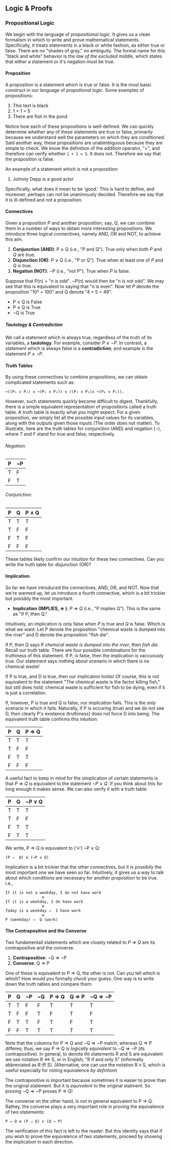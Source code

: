 Logic & Proofs
---------------

### Propositional Logic

We begin with the language of _propositional logic_. It gives us a clean formalism in which to write and prove mathematical statements. Specifically, it treats statements in a black or white fashion, as either true or false. There are no "shades of gray," no ambiguity. The formal name for this "black and white" behavior is the *law of the excluded middle*, which states that either a statement or it's negation must be true.

#### Proposition

A proposition is a statement which is true or false. It is the most basic construct in our language of _propsitional logic_. Some examples of propositions:

 1. This text is black
 2. 1 + 1 = 5
 3. There are fish in the pond

Notice how each of these propositions is well-defined. We can quickly determine whether any of these statements are true or false, primarily because we understand well the parameters on which they are conditioned. Said another way, these propositions are unabimbiguous because they are simple to check. We know the definition of the addition operator, "+", and therefore can verify whether `1 + 1 = 5`. It does not. Therefore we say that the proposition is false.

An example of a statement which is not a proposition:

 1. Johnny Depp is a good actor

Specifically, what does it mean to be 'good.' This is hard to define, and moreover, perhaps can not be unanimously decided. Therefore we say that it is ill-defined and not a proposition.

#### Connectives

Given a proposition *P* and another proposition, say, *Q*, we can combine them in a number of ways to obtain more interesting propositions. We introduce three logical connectives, namely AND, OR and NOT, to achieve this aim.

 1. **Conjunction (AND)**: P ∧ Q (i.e., "P and Q"). True only when both *P* and *Q* are true.
 2. **Disjunction (OR)**:  P ∨ Q (i.e., "P or Q"). True when at least one of *P* and *Q* is true.
 3. **Negation (NOT)**: ¬P (i.e., "not P"). True when *P* is false.

Suppose that P(n) = "n is odd". ¬P(n) would then be "n is not odd". We may see that this is equivalent to saying that "n is even". Now let *P* denote the proposition "10² = 100" and Q denote "4 + 5 = 49".

 * P ∧ Q is False
 * P ∨ Q is True
 *  ¬Q   is True

##### Tautology & Contradiction

We call a statement which is always true, regardless of the truth of its variables, a **tautology**. For example, consider *P* ∨ ¬*P*.  In contrast, a statement which is always false is a **contradiction**; and example is the statement *P* ∧ ¬*P*.

#### Truth Tables

By using these connectives to combine propositions, we can obtain complicated statements such as:

    ¬((P₁ ∨ P₂) ∧ ¬(P₁ ∨ P₃)) ∨ ((P₂ ∨ P₃)∧ ¬(P₄ ∨ P₅)).

However, such statements quickly become difficult to digest. Thankfully, there is a simple equivalent representation of propositions called a truth table. A truth table is exactly what you might expect: For a given proposition, we simply list all the possible input values for its variables, along with the outputs given those inputs (The order does not matter). To illustrate, here are the truth tables for conjunction (AND) and negation (¬), where *T* and *F* stand for true and false, respectively.

###### Negation:

|  P  |  ¬P |
| --- | --- |
|  T  |  F  |
|  F  |  T  |

###### Conjunction:

|  P  |  Q  | P ∧ Q |
| --- | --- | ----- |
|  T  |  T  |   T   |
|  T  |  F  |   F   |
|  F  |  T  |   F   |
|  F  |  F  |   F   |

These tables likely confirm our intuition for these two connectives. Can you write the truth table for disjunction (OR)?

#### Implication

So far we have introduced the connectives, AND, OR, and NOT. Now that we're warmed up, let us introduce a fourth connective, which is a bit trickier but possibly the most important.

 * **Implication (IMPLIES, ⇒ )**: *P* ⇒ *Q* (i.e., "P implies Q"). This is the same as "If P, then Q."

Intuitively, an implication is only false when *P* is true and *Q* is false. Which is what we want. Let P denote the proposition "chemical waste is dumped into the river" and D denote the proposition "fish die".

If P, then Q says If *chemical waste is dumped into the river*, then *fish die*. Recall our truth table. There are four possible combinations for the truthiness of this statement. If P, is false, then the implication is vaccuously true. Our statement says nothing about scenario in which there is no chemical waste! 

If P is true, and D is true, then our implication holds! Of course, this is not equivalent to the statement "The chemical waste is the factor killing fish," but still does hold; chemical waste is sufficient for fish to be dying, even if it is just a correlation. 

If, however, P is true and Q is false, our implication fails. This is the _only_ scenario in which it fails. Naturally, if P is occuring (true) and we do not see D, then clearly P's existence (truthiness) does not force D into being. The equivalent truth table confirms this intuition:

|  P  |  Q  |  P ⇒ Q  |
| --- | --- | ------- |
|  T  |  T  |    T    |
|  T  |  F  |    F    |
|  F  |  T  |    T    |
|  F  |  F  |    F    |

A useful fact to keep in mind for the simplication of certain statements is that *P* ⇒ *Q* is equivalent to the statement ¬*P* ∨ *Q*. If you think about this for long enough it makes sense. We can also verify it with a truth table:

|  P  |  Q  |  ¬P ∨ Q  |
| --- | --- | -------- |
|  T  |  T  |     T    |
|  T  |  F  |     F    |
|  F  |  T  |     T    |
|  F  |  T  |     T    |

We write, P ⇒ Q is equivalent to ('≡') ¬P ∨ Q:

    (P ⇒  Q) ≡ (¬P ∨ Q)

Implication is a bit trickier that the other connectives, but it is possibily the most important one we have seen so far. Intuitively, it gives us a way to talk about which conditions are necessary for another proposition to be true. i.e.,

    If it is not a weekday, I do not have work
                    ≡
    If it is a weekday, I do have work
                    ≡
    Today is a weekday ⇒  I have work
                    ≡
    P (weekday) ⇒  Q (work)

#### The Contrapositive and the Converse

Two fundamentail statements which are closely related to *P* ⇒ *Q* are its contrapositive and the converse.

 1. **Contrapositive**: ¬Q ⇒ ¬P
 2. **Converse**: Q ⇒ P

One of these is equivalent to P ⇒  Q, the other is not. Can you tell which is which? How would you formally _check_ your guess. One way is to write down the truth tables and compare them:

|  P  |  Q  |  ¬P  |  ¬Q  |  P ⇒ Q  |  Q ⇒ P  |  ¬Q ⇒ ¬P  |
| --- | --- | ---- | ---- | ------- | ------- | --------- |
|  T  |  T  |   F  |   F  |    T    |    T    |     T     |
|  T  |  F  |   F  |   T  |    F    |    T    |     F     |
|  F  |  T  |  T   |   F  |    T    |    F    |     T     |
|  F  |  F  |  T   |   T  |    T    |    T    |     T     |

Note that the columns for P ⇒ Q and ¬Q ⇒ ¬P match, whereas Q ⇒ P differes; thus, we say P ⇒ Q is _logically equivalent_ to ¬Q ⇒  ¬P (its contrapositive). In general, to denote tht statements R and S are equivalent we use notation R ⇔ S, or in English, "R if and only S" (informally abbreviated as R iff S). (Alternative, one can use the notation R ≡ S, which is useful especially for noting equivalence _by defintion_)

The contrapositive is important because sometimes it is easier to prove than the original statement. But it is _equivalent_ to the original statment. So proving ¬Q ⇒ ¬P proves P ⇒ Q!

The converse on the other hand, is _not_ in general equivalent to P ⇒ Q. Rathey, the converse plays a very important role in proving the equivalence of two statements:

    P ⇔ Q ≡ (P ⇒ Q) ∧ (Q ⇒ P)

The verification of this fact is left to the reader. But this identity says that if you wish to prove the equivalence of two statements, proceed by showing the implication in each direction.
